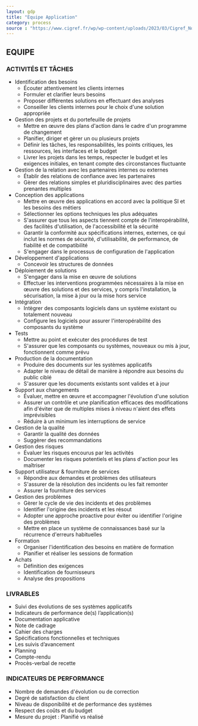 ```yaml
---
layout: gdp
title: "Equipe Application"
category: process
source : "https://www.cigref.fr/wp/wp-content/uploads/2023/03/Cigref_Nomenclature_des_profils_metiers_SI_complete_FR_2022v4.1.pdf"
---
```


## EQUIPE



### ACTIVITÉS ET TÂCHES

- Identification des besoins
  - Écouter attentivement les clients internes
  - Formuler et clarifier leurs besoins
  - Proposer différentes solutions en effectuant des analyses
  - Conseiller les clients internes pour le choix d'une solution appropriée
- Gestion des projets et du portefeuille de projets
  - Mettre en œuvre des plans d'action dans le cadre d'un programme de changement
  - Planifier, diriger et gèrer un ou plusieurs projets
  - Définir les tâches, les responsabilités, les points critiques, les ressources, les interfaces et le budget
  - Livrer les projets dans les temps, respecter le budget et les exigences initiales, en tenant compte des circonstances fluctuante
- Gestion de la relation avec les partenaires internes ou externes
  - Établir des relations de confiance avec les partenaires
  - Gèrer des relations simples et pluridisciplinaires avec des parties prenantes multiples
- Conception des applications
  - Mettre en œuvre des applications en accord avec la politique SI et les besoins des métiers
  - Sélectionner les options techniques les plus adéquates
  - S'assurer que tous les aspects tiennent compte de l'interopérabilité, des facilités d'utilisation, de l'accessibilité et la sécurité
  - Garantir la conformité aux spécifications internes, externes, ce qui inclut les normes de sécurité, d'utilisabilité, de performance, de fiabilité et de compatibilité
  - S'engager dans le processus de configuration de l'application
- Développement d'applications
  -  Concevoir les structures de données
- Déploiement de solutions
  - S'engager dans la mise en œuvre de solutions
  - Effectuer les interventions programmées nécessaires à la mise en œuvre des solutions et des services, y compris l'installation, la sécurisation, la mise à jour ou la mise hors service
- Intégration
  - Intègrer des composants logiciels dans un système existant ou totalement nouveau
  - Configure les logiciels pour assurer l'interopérabilité des composants du système
- Tests
  - Mettre au point et exécuter des procédures de test
  - S'assurer que les composants ou systèmes, nouveaux ou mis à jour, fonctionnent comme prévu
- Production de la documentation
  - Produire des documents sur les systèmes applicatifs
  - Adapter le niveau de détail de manière à répondre aux besoins du public ciblé
  - S'assurer que les documents existants sont valides et à jour
- Support aux changements
  - Évaluer, mettre en œuvre et accompagner l'évolution d'une solution
  - Assurer un contrôle et une planification efficaces des modifications afin d'éviter que de multiples mises à niveau n'aient des effets imprévisibles
  - Réduire à un minimum les interruptions de service
- Gestion de la qualité
  - Garantir la qualité des données
  - Suggèrer des recommandations
- Gestion des risques
  - Évaluer les risques encourus par les activités
  - Documenter les risques potentiels et les plans d'action pour les maîtriser
- Support utilisateur & fourniture de services
  - Répondre aux demandes et problèmes des utilisateurs
  - S'assurer de la résolution des incidents ou les fait remonter
  - Assurer la fourniture des services
- Gestion des problèmes
  - Gèrer le cycle de vie des incidents et des problèmes
  - Identifier l'origine des incidents et les résout
  - Adopter une approche proactive pour éviter ou identifier l'origine des problèmes
  - Mettre en place un système de connaissances basé sur la récurrence d'erreurs habituelles
- Formation
  - Organiser l'identification des besoins en matière de formation
  - Planifier et réaliser les sessions de formation
- Achats
  - Définition des exigences
  - Identification de fournisseurs
  - Analyse des propositions

### LIVRABLES

- Suivi des évolutions de ses systèmes applicatifs
- Indicateurs de performance de(s) l’application(s)
- Documentation applicative
- Note de cadrage
- Cahier des charges
- Spécifications fonctionnelles et techniques
- Les suivis d’avancement
- Planning
- Compte-rendu
- Procès-verbal de recette

### INDICATEURS DE PERFORMANCE

- Nombre de demandes d'évolution ou de correction
- Degré de satisfaction du client
- Niveau de disponibilité et de performance des systèmes
- Respect des coûts et du budget
- Mesure du projet : Planifié vs réalisé
